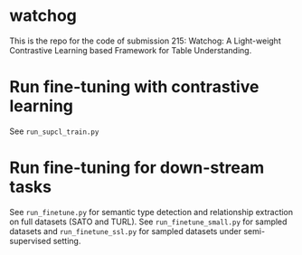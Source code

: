 # watchog

This is the repo for the code of submission 215: Watchog: A Light-weight Contrastive Learning based Framework for Table Understanding.

# Run fine-tuning with contrastive learning

See `run_supcl_train.py`

# Run fine-tuning for down-stream tasks
See `run_finetune.py` for semantic type detection and relationship extraction on full datasets (SATO and TURL). See `run_finetune_small.py` for sampled datasets and `run_finetune_ssl.py` for sampled datasets under semi-supervised setting.